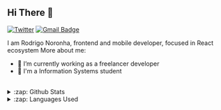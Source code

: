 ## Hi There 👋

[![Twitter](https://img.shields.io/twitter/url/https/twitter.com/xxxkckkxkxxk.svg?style=social&label=xxxkckkxkxxk)](https://twitter.com/xxxkckkxkxxk)
[![Gmail Badge](https://img.shields.io/badge/-Gmail-c14438?style=flat-square&logo=Gmail&logoColor=white&link=mailto:rodrigodnoronha@gmail.com)](mailto:rodrigodnoronha@gmail.com)

I am Rodrigo Noronha, frontend and mobile developer, focused in React ecosystem
More about me:
- :rocket: I’m currently working as a freelancer developer
- :school: I'm a Information Systems student 

<br/>

<details>
  <summary>:zap: Github Stats</summary>
  <img src="https://github-readme-stats.vercel.app/api?username=rodrigodiasnoronha&&show_icons=true&title_color=222222&icon_color=03A87C&text_color=333333&bg_color=ffffff">
</details>

<details>
  <summary>:zap: Languages Used</summary>
  <img src="https://github-readme-stats.vercel.app/api/top-langs/?username=rodrigodiasnoronha&layout=compact&bg_color=ffffff&text_color=333333">
</details>
<br/>

